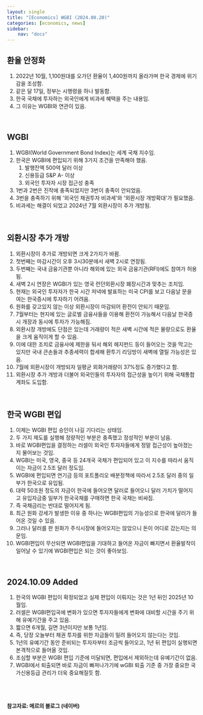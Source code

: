 ```yaml
---
layout: single
title: "[Economics] WGBI (2024.08.20)"
categories: [economics, news]
sidebar:
    nav: "docs"
---
```


## 환율 안정화
1. 2022년 10월, 1,100원대를 오가던 환율이 1,400원까지 올라가며 한국 경제에 위기감을 조성함.
1. 같은 달 17일, 정부는 시행령을 하나 발동함.
1. 한국 국채에 투자하는 외국인에게 비과세 혜택을 주는 내용임.
1. 그 이유는 WGBI와 연관이 있음.

<br/>

## WGBI
1. WGBI(World Government Bond Index)는 세계 국채 지수임.
1. 한국은 WGBI에 편입되기 위해 3가지 조건을 만족해야 했음.
    1. 발행잔액 500억 달러 이상
    1. 신용등급 S&P A- 이상
    1. 외국인 투자자 시장 접근성 충족
1. 1번과 2번은 진작에 충족되었지만 3번이 충족이 안되었음.
1. 3번을 충족하기 위해 '외국인 채권투자 비과세'와 '외환시장 개방확대'가 필요했음.
1. 비과세는 해결이 되었고 2024년 7월 외환시장이 추가 개방됨.

<br/>

## 외환시장 추가 개방
1. 외환시장이 추가로 개방되면 크게 2가지가 바뀜.
1. 첫번째는 마감시간이 오후 3시30분에서 새벽 2시로 연장됨.
1. 두번째는 국내 금융기관뿐 아니라 해외에 있는 외국 금융기관(RFI)에도 참여가 허용됨.
1. 새벽 2시 연장은 WGBI가 있는 영국 런던외환시장 폐장시간과 맞추는 조치임.
1. 현재는 외국인 투자자가 한국 시간 저녁에 발표하는 미국 CPI를 보고 다음날 문을 여는 한국증시에 투자하기 어려움.
1. 원화를 갖고있지 않는 이상 외환시장이 마감되어 환전이 안되기 때문임.
1. 7월부터는 현지에 있는 글로벌 금융사들을 이용해 환전이 가능해서 다음날 한국증시 개장과 동시에 투자가 가능해짐.
1. 외환시장 개방에도 단점은 있는데 거래량이 적은 새벽 시간에 적은 물량으로도 환율을 크게 움직이게 할 수 있음.
1. 이에 대한 조치로 금융사에 제한을 둬서 해외 헤지펀드 등이 들어오는 것을 막고는 있지만 국내 큰손들과 추종세력이 합세해 환투기 리딩방이 새벽에 열릴 가능성은 있음.
1. 7월에 외환시장이 개방되자 일평균 외화거래량이 37%정도 증가했다고 함.
1. 외환시장 추가 개방과 더불어 외국인들의 투자자의 접근성을 높이기 위해 국채통합계좌도 도입함.


<br/>

## 한국 WGBI 편입
1. 이제는 WGBI 편입 승인이 나길 기다리는 상태임.
1. 두 가지 제도를 실행해 정량적인 부분은 충족했고 정성적인 부분이 남음.
1. 바로 WGBI편입을 결정하는 러셀이 외국인 투자자들에게 정말 접근성이 높아졌는지 물어보는 것임.
1. WGBI는 미국, 영국, 중국 등 24개국 국채가 편입되어 있고 이 지수를 따라서 움직이는 자금이 2.5조 달러 정도임.
1. WGBI에 편입되면 연기금 등의 포트폴리오 배분정책에 따라서 2.5조 달러 중의 일부가 한국으로 유입됨.
1. 대략 50조원 정도의 자금이 한국에 들어오면 달러로 들어오니 달러 가치가 떨어지고 유입자금중 일부가 한국국채를 구매하면 한국 국채는 비싸짐.
1. 즉 국채금리는 반대로 떨어지게 됨.
1. 최근 원화 강세가 발생한 이유 중 하나는 WGBI편입의 가능성으로 한국에 달러가 들어온 것일 수 있음. 
1. 그러나 달러를 판 원화가 주식시장에 들어오지는 않았으니 돈이 어디로 갔는지는 의문임.
1. WGBI편입이 무산되면 WGBI편입을 기대하고 들어온 자금이 빠지면서 환율발작이 일어날 수 있기에 WGBI편입은 되는 것이 좋아보임.

<br/>

## 2024.10.09 Added
1. 한국의 WGBI 편입이 확정되었고 실제 편입이 이뤄지는 것은 1년 뒤인 2025년 10월임.
1. 러셀은 WGBI편입국에 변화가 있으면 투자자들에게 변화에 대비할 시간을 주기 위해 유예기간을 주고 있음.
1. 짧으면 6개월, 길면 3년이지만 보통 1년임.
1. 즉, 당장 오늘부터 채권 투자를 위한 자금들이 밀려 들어오지 않는다는 것임.
1. 1년의 유예기간 동안 준비되는 투자자부터 조금씩 들어오고, 1년 뒤 편입이 실행되면 본격적으로 들어올 것임.
1. 조심할 부분은 WGBI 편입 기준에 미달되면, 편입에서 제외하는데 유예기간이 없음.
1. WGBI에서 퇴출되면 바로 자금이 빠져나가기에 wGBI 퇴출 기준 중 가장 중요한 국가신용등급 관리가 더욱 중요해질듯 함.


<br/>
<br/>

#### 참고자료: 메르의 블로그 (네이버) 
